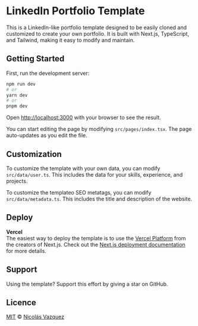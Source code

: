 # LinkedIn Portfolio Template

This is a LinkedIn-like portfolio template designed to be easily cloned and customized to create your own portfolio. It is built with Next.js, TypeScript, and Tailwind, making it easy to modify and maintain.

## Getting Started

First, run the development server:

```bash
npm run dev
# or
yarn dev
# or
pnpm dev
```

Open [http://localhost:3000](http://localhost:3000) with your browser to see the result.

You can start editing the page by modifying `src/pages/index.tsx`. The page auto-updates as you edit the file.

## Customization

To customize the template with your own data, you can modify `src/data/user.ts`. This includes the data for your skills, experience, and projects.

To customize the templateo SEO metatags, you can modify `src/data/metadata.ts`. This includes the title and description of the website.

## Deploy

**Vercel**  
The easiest way to deploy the template is to use the [Vercel Platform](https://vercel.com) from the creators of Next.js. Check out the [Next.js deployment documentation](https://nextjs.org/docs/deployment) for more details.

## Support

Using the template? Support this effort by giving a star on GitHub.

## Licence

[MIT](https://github.com/nicvazquez/linkedin-portfolio-template/blob/main/LICENSE) © [Nicolás Vazquez](https://www.nicolasvazquez.com.ar)
